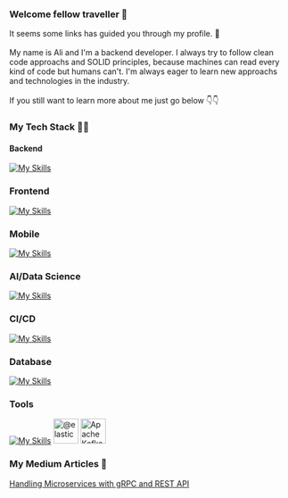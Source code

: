 ### Welcome fellow traveller 🔮
It seems some links has guided you through my profile. :mage:
<br>
<br>
My name is Ali and I'm a backend developer. I always try to follow clean code approachs and SOLID principles, because machines can read every kind of code but humans can't. I'm always eager to learn new approachs and technologies in the industry.
<br>
<br>
If you still want to learn more about me just go below 👇👇

### My Tech Stack 👨‍💻
#### Backend
[![My Skills](https://skillicons.dev/icons?i=dotnet,java,rust,flask)](https://skillicons.dev)
<br>
### Frontend
[![My Skills](https://skillicons.dev/icons?i=react,ts,jquery)](https://skillicons.dev)
<br>
### Mobile
[![My Skills](https://skillicons.dev/icons?i=flutter)](https://skillicons.dev)
<br>
### AI/Data Science
[![My Skills](https://skillicons.dev/icons?i=python,tensorflow)](https://skillicons.dev)
<br>
### CI/CD
[![My Skills](https://skillicons.dev/icons?i=git,docker,kubernetes,linux)](https://skillicons.dev)
<br>
### Database
[![My Skills](https://skillicons.dev/icons?i=postgres,mysql,mongodb)](https://skillicons.dev)
<br>
### Tools
[![My Skills](https://skillicons.dev/icons?i=grafana,prometheus,redis)](https://skillicons.dev) <img itemprop="image" class="avatar flex-shrink-0 mb-3 mr-3 mb-md-0 mr-md-4" src="https://avatars.githubusercontent.com/u/6764390?s=200&amp;v=4" alt="@elastic" width="45" height="45">
<img src="https://camo.githubusercontent.com/ea970bffbd4e6dd140e3a6a6fe54b970afbb23e2f4aef0365f09235627d3c0c4/68747470733a2f2f647a6f6e652e636f6d2f73746f726167652f74656d702f31323431383839362d6170616368652d6b61666b612e706e67" alt="Apache Kafka" data-canonical-src="https://dzone.com/storage/temp/12418896-apache-kafka.png" width="45" height="45">

### My Medium Articles 📰
<a href="https://fonradar.medium.com/ali-okan-kara-a3d0b61610d">Handling Microservices with gRPC and REST API</a>
<!--
**aliokn/aliokn** is a ✨ _special_ ✨ repository because its `README.md` (this file) appears on your GitHub profile.

Here are some ideas to get you started:

- 🔭 I’m currently working on ...
- 🌱 I’m currently learning ...
- 👯 I’m looking to collaborate on ...
- 🤔 I’m looking for help with ...
- 💬 Ask me about ...
- 📫 How to reach me: ...
- 😄 Pronouns: ...
- ⚡ Fun fact: ...
-->
